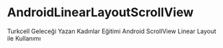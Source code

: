 # AndroidLinearLayoutScrollView
Turkcell Geleceği Yazan Kadınlar Eğitimi Android ScrollView Linear Layout ile Kullanımı
